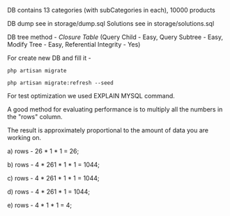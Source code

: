 DB contains 13 categories (with subCategories in each), 10000 products

DB dump see in storage/dump.sql
Solutions see in storage/solutions.sql

DB tree method - *Closure Table* (Query Child - Easy, Query Subtree - Easy, Modify Tree - Easy, Referential Integrity - Yes)

For create new DB and fill it - 

```
php artisan migrate

php artisan migrate:refresh --seed
```

For test optimization we used EXPLAIN MYSQL command.

A good method for evaluating performance is to multiply all the numbers in the "rows" column.

The result is approximately proportional to the amount of data you are working on.

a) rows - 26 * 1 * 1 = 26;

b) rows - 4 * 261 * 1 * 1 = 1044;

c) rows - 4 * 261 * 1 * 1 = 1044;

d) rows - 4 * 261 * 1 = 1044;

e) rows - 4 * 1 * 1 = 4;